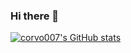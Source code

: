 ### Hi there 👋

[![corvo007's GitHub stats](https://github-readme-stats.vercel.app/api?username=corvo007&cache_seconds=7200&show_icons=true&include_all_commits=true&count_private=true)](https://github.com/corvo007)
